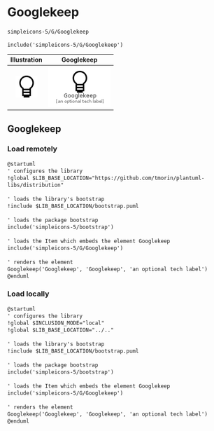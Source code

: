 # Googlekeep


```text
simpleicons-5/G/Googlekeep
```

```text
include('simpleicons-5/G/Googlekeep')
```



| Illustration | Googlekeep |
| :---: | :---: |
| ![illustration for Illustration](../../simpleicons-5/G/Googlekeep.png) | ![illustration for Googlekeep](../../simpleicons-5/G/Googlekeep.Local.png) |




## Googlekeep

### Load remotely
```plantuml
@startuml
' configures the library
!global $LIB_BASE_LOCATION="https://github.com/tmorin/plantuml-libs/distribution"

' loads the library's bootstrap
!include $LIB_BASE_LOCATION/bootstrap.puml

' loads the package bootstrap
include('simpleicons-5/bootstrap')

' loads the Item which embeds the element Googlekeep
include('simpleicons-5/G/Googlekeep')

' renders the element
Googlekeep('Googlekeep', 'Googlekeep', 'an optional tech label')
@enduml
```

### Load locally
```plantuml
@startuml
' configures the library
!global $INCLUSION_MODE="local"
!global $LIB_BASE_LOCATION="../.."

' loads the library's bootstrap
!include $LIB_BASE_LOCATION/bootstrap.puml

' loads the package bootstrap
include('simpleicons-5/bootstrap')

' loads the Item which embeds the element Googlekeep
include('simpleicons-5/G/Googlekeep')

' renders the element
Googlekeep('Googlekeep', 'Googlekeep', 'an optional tech label')
@enduml
```


